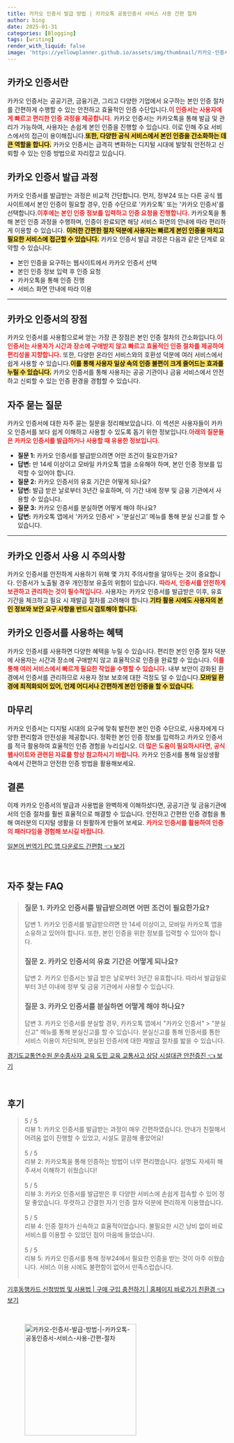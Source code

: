 ```yaml
---
title: 카카오 인증서 발급 방법 | 카카오톡 공동인증서 서비스 사용 간편 절차
author: bing
date: 2025-01-31
categories: [Blogging]
tags: [writing]
render_with_liquid: false
image: 'https://yellowplanner.github.io/assets/img/thumbnail/카카오-인증서-발급-방법-|-카카오톡-공동인증서-서비스-사용-간편-절차.webp'
---
```



<h2 id='카카오 인증서란'>카카오 인증서란</h2>

<p>카카오 인증서는 공공기관, 금융기관, 그리고 다양한 기업에서 요구하는 본인 인증 절차를 간편하게 수행할 수 있는 안전하고 효율적인 인증 수단입니다.<b><span style="color: #ee2323;">이 인증서는 사용자에게 빠르고 편리한 인증 과정을 제공합니다.</span></b> 카카오 인증서는 카카오톡을 통해 발급 및 관리가 가능하여, 사용자는 손쉽게 본인 인증을 진행할 수 있습니다. 이로 인해 주요 서비스에서의 접근이 용이해집니다.<b><span style="background-color: #ffe066;">또한, 다양한 공식 서비스에서 본인 인증을 간소화하는 데 큰 역할을 합니다.</span></b> 카카오 인증서는 급격히 변화하는 디지털 시대에 발맞춰 안전하고 신뢰할 수 있는 인증 방법으로 자리잡고 있습니다.</p>

<h2 id='카카오 인증서 발급 과정'>카카오 인증서 발급 과정</h2>

<p>카카오 인증서를 발급받는 과정은 비교적 간단합니다. 먼저, 정부24 또는 다른 공식 웹사이트에서 본인 인증이 필요할 경우, 인증 수단으로 '카카오톡' 또는 '카카오 인증서'를 선택합니다.<b><span style="color: #ee2323;">이후에는 본인 인증 정보를 입력하고 인증 요청을 진행합니다.</span></b> 카카오톡을 통해 본인 인증 과정을 수행하며, 인증이 완료되면 해당 서비스 화면의 안내에 따라 편리하게 이용할 수 있습니다. <b><span style="background-color: #ffe066;">이러한 간편한 절차 덕분에 사용자는 빠르게 본인 인증을 마치고 필요한 서비스에 접근할 수 있습니다.</span></b> 카카오 인증서 발급 과정은 다음과 같은 단계로 요약할 수 있습니다:</p>

<ul>
    <li>본인 인증을 요구하는 웹사이트에서 카카오 인증서 선택</li>
    <li>본인 인증 정보 입력 후 인증 요청</li>
    <li>카카오톡을 통해 인증 진행</li>
    <li>서비스 화면 안내에 따라 이용</li>
</ul>

<hr />

<h2 id='카카오 인증서의 장점'>카카오 인증서의 장점</h2>

<p>카카오 인증서를 사용함으로써 얻는 가장 큰 장점은 본인 인증 절차의 간소화입니다.<b><span style="color: #ee2323;">이 인증서는 사용자가 시간과 장소에 구애받지 않고 빠르고 효율적인 인증 절차를 제공하여 편리성을 지향합니다.</span></b> 또한, 다양한 온라인 서비스와의 호환성 덕분에 여러 서비스에서 쉽게 사용할 수 있습니다.<b><span style="background-color: #ffe066;">이를 통해 사용자 일상 속의 인증 불편이 크게 줄어드는 효과를 누릴 수 있습니다.</span></b> 카카오 인증서를 통해 사용자는 공공 기관이나 금융 서비스에서 안전하고 신뢰할 수 있는 인증 환경을 경험할 수 있습니다.</p>

<h2 id='자주 묻는 질문'>자주 묻는 질문</h2>

<p>카카오 인증서에 대한 자주 묻는 질문을 정리해보았습니다. 이 섹션은 사용자들이 카카오 인증서를 보다 쉽게 이해하고 사용할 수 있도록 돕기 위한 정보입니다.<b><span style="color: #ee2323;">아래의 질문들은 카카오 인증서를 발급하거나 사용할 때 유용한 정보입니다.</span></b></p>

<ul>
    <li><b>질문 1:</b> 카카오 인증서를 발급받으려면 어떤 조건이 필요한가요?</li>
    <li><b>답변:</b> 만 14세 이상이고 모바일 카카오톡 앱을 소유해야 하며, 본인 인증 정보를 입력할 수 있어야 합니다.</li>
    <li><b>질문 2:</b> 카카오 인증서의 유효 기간은 어떻게 되나요?</li>
    <li><b>답변:</b> 발급 받은 날로부터 3년간 유효하며, 이 기간 내에 정부 및 금융 기관에서 사용할 수 있습니다.</li>
    <li><b>질문 3:</b> 카카오 인증서를 분실하면 어떻게 해야 하나요?</li>
    <li><b>답변:</b> 카카오톡 앱에서 '카카오 인증서' > '분실신고' 메뉴를 통해 분실 신고를 할 수 있습니다.</li>
</ul>

<hr />

<h2 id='카카오 인증서 사용 시 주의사항'>카카오 인증서 사용 시 주의사항</h2>

<p>카카오 인증서를 안전하게 사용하기 위해 몇 가지 주의사항을 알아두는 것이 중요합니다. 인증서가 노출될 경우 개인정보 유출의 위험이 있습니다. <b><span style="color: #ee2323;">따라서, 인증서를 안전하게 보관하고 관리하는 것이 필수적입니다.</span></b> 사용자는 카카오 인증서를 발급받은 이후, 유효 기간을 체크하고 필요 시 재발급 절차를 고려해야 합니다.<b><span style="background-color: #ffe066;">기타 활용 시에도 사용자의 본인 정보와 보안 요구 사항을 반드시 검토해야 합니다.</span></b></p>

<h2 id='카카오 인증서를 사용하는 혜택'>카카오 인증서를 사용하는 혜택</h2>

<p>카카오 인증서를 사용하면 다양한 혜택을 누릴 수 있습니다. 편리한 본인 인증 절차 덕분에 사용자는 시간과 장소에 구애받지 않고 효율적으로 인증을 완료할 수 있습니다. <b><span style="color: #ee2323;">이를 통해 여러 서비스에서 빠르게 필요한 작업을 수행할 수 있습니다.</span></b> 내부 보안이 강화된 환경에서 인증서를 관리하므로 사용자 정보 보호에 대한 걱정도 덜 수 있습니다.<b><span style="background-color: #ffe066;">모바일 환경에 최적화되어 있어, 언제 어디서나 간편하게 본인 인증을 할 수 있습니다.</span></b></p>

<h2 id='마무리'>마무리</h2>

<p>카카오 인증서는 디지털 시대의 요구에 맞춰 발전한 본인 인증 수단으로, 사용자에게 다양한 편리함과 안전성을 제공합니다. 정확한 본인 인증 정보를 입력하고 카카오 인증서를 적극 활용하여 효율적인 인증 경험을 누리십시오. <b><span style="color: #ee2323;">더 많은 도움이 필요하시다면, 공식 웹사이트와 관련된 자료를 항상 참고하시기 바랍니다.</span></b> 카카오 인증서를 통해 일상생활 속에서 간편하고 안전한 인증 방법을 활용해보세요.</p>

<h2 id='결론'>결론</h2>

<p>이제 카카오 인증서의 발급과 사용법을 완벽하게 이해하셨다면, 공공기관 및 금융기관에서의 인증 절차를 훨씬 효율적으로 해결할 수 있습니다. 안전하고 간편한 인증 경험을 통해 여러분의 디지털 생활을 더 원활하게 만들어 보세요. <b><span style="color: #ee2323;">카카오 인증서를 활용하여 인증의 패러다임을 경험해 보시길 바랍니다.</span></b></p>


<p><a class="click-button" title="일본어 번역기 PC 앱 다운로드 간편함" href="https://yellowplanner.github.io/posts/%EC%9D%BC%EB%B3%B8%EC%96%B4-%EB%B2%88%EC%97%AD%EA%B8%B0-PC-%EC%95%B1-%EB%8B%A4%EC%9A%B4%EB%A1%9C%EB%93%9C-%EA%B0%84%ED%8E%B8%ED%95%A8/" rel="dofollow">일본어 번역기 PC 앱 다운로드 간편함 👈 보기</a></p><br>
<h2 id='자주_찾는_FAQ'>자주 찾는 FAQ</h2>
<div itemscope="" itemtype="https://schema.org/FAQPage"> 
<blockquote> 
<div itemscope="" itemprop="mainEntity" itemtype="https://schema.org/Question"> 
<h3 itemprop="name">질문 1. 카카오 인증서를 발급받으려면 어떤 조건이 필요한가요?</h3> 
<div itemscope="" itemprop="acceptedAnswer" itemtype="https://schema.org/Answer"> 
<span itemprop="text"> 
<p>답변 1. 카카오 인증서를 발급받으려면 만 14세 이상이고, 모바일 카카오톡 앱을 소유하고 있어야 합니다. 또한, 본인 인증을 위한 정보를 입력할 수 있어야 합니다.</p> 
</span> 
</div> 
</div> 
<div itemscope="" itemprop="mainEntity" itemtype="https://schema.org/Question"> 
<h3 itemprop="name">질문 2. 카카오 인증서의 유효 기간은 어떻게 되나요?</h3> 
<div itemscope="" itemprop="acceptedAnswer" itemtype="https://schema.org/Answer"> 
<span itemprop="text"> 
<p>답변 2. 카카오 인증서는 발급 받은 날로부터 3년간 유효합니다. 따라서 발급일로부터 3년 이내에 정부 및 금융 기관에서 사용할 수 있습니다.</p> 
</span> 
</div> 
</div> 
<div itemscope="" itemprop="mainEntity" itemtype="https://schema.org/Question"> 
<h3 itemprop="name">질문 3. 카카오 인증서를 분실하면 어떻게 해야 하나요?</h3> 
<div itemscope="" itemprop="acceptedAnswer" itemtype="https://schema.org/Answer"> 
<span itemprop="text"> 
<p>답변 3. 카카오 인증서를 분실할 경우, 카카오톡 앱에서 "카카오 인증서" > "분실신고" 메뉴를 통해 분실신고를 할 수 있습니다. 분실신고를 통해 인증서를 통한 서비스 이용이 차단되며, 분실된 인증서에 대한 재발급 절차를 밟을 수 있습니다.</p> 
</span> 
</div> 
</div> 
</blockquote> 
</div>
<p><a class="click-button" title="경기도교통연수원 운수종사자 교육 도민 교육 교통사고 상담 시설대관 안전증진" href="https://yellowplanner.github.io/posts/%EA%B2%BD%EA%B8%B0%EB%8F%84%EA%B5%90%ED%86%B5%EC%97%B0%EC%88%98%EC%9B%90-%EC%9A%B4%EC%88%98%EC%A2%85%EC%82%AC%EC%9E%90-%EA%B5%90%EC%9C%A1-%EB%8F%84%EB%AF%BC-%EA%B5%90%EC%9C%A1-%EA%B5%90%ED%86%B5%EC%82%AC%EA%B3%A0-%EC%83%81%EB%8B%B4-%EC%8B%9C%EC%84%A4%EB%8C%80%EA%B4%80-%EC%95%88%EC%A0%84%EC%A6%9D%EC%A7%84/" rel="dofollow">경기도교통연수원 운수종사자 교육 도민 교육 교통사고 상담 시설대관 안전증진 👈 보기</a></p><br>
<h2 id='후기'>후기</h2>
<div itemscope itemtype="https://schema.org/Product">
  <blockquote>
  <div itemprop="review" itemscope itemtype="https://schema.org/Review">
      <div itemprop="reviewRating" itemscope itemtype="https://schema.org/Rating"> <span itemprop="ratingValue">5</span> / <span itemprop="bestRating">5</span> </div>
      <span itemprop="reviewBody">리뷰 1: 카카오 인증서를 발급받는 과정이 매우 간편하였습니다. 안내가 친절해서 어려움 없이 진행할 수 있었고, 시설도 깔끔해 좋았어요!</span>
  </div>
  <br>
  <div itemprop="review" itemscope itemtype="https://schema.org/Review">
      <div itemprop="reviewRating" itemscope itemtype="https://schema.org/Rating"> <span itemprop="ratingValue">5</span> / <span itemprop="bestRating">5</span> </div>
      <span itemprop="reviewBody">리뷰 2: 카카오톡을 통해 인증하는 방법이 너무 편리했습니다. 설명도 자세히 해 주셔서 이해하기 쉬웠습니다!</span>
  </div>
  <br>
  <div itemprop="review" itemscope itemtype="https://schema.org/Review">
      <div itemprop="reviewRating" itemscope itemtype="https://schema.org/Rating"> <span itemprop="ratingValue">5</span> / <span itemprop="bestRating">5</span> </div>
      <span itemprop="reviewBody">리뷰 3: 카카오 인증서를 발급받은 후 다양한 서비스에 손쉽게 접속할 수 있어 정말 좋았습니다. 뚜렷하고 간결한 자기 인증 절차 덕분에 편리하게 이용했습니다.</span>
  </div>
  <br>
  <div itemprop="review" itemscope itemtype="https://schema.org/Review">
      <div itemprop="reviewRating" itemscope itemtype="https://schema.org/Rating"> <span itemprop="ratingValue">5</span> / <span itemprop="bestRating">5</span> </div>
      <span itemprop="reviewBody">리뷰 4: 인증 절차가 신속하고 효율적이었습니다. 불필요한 시간 낭비 없이 바로 서비스를 이용할 수 있었던 점이 마음에 들었습니다.</span>
  </div>
  <br>
  <div itemprop="review" itemscope itemtype="https://schema.org/Review">
      <div itemprop="reviewRating" itemscope itemtype="https://schema.org/Rating"> <span itemprop="ratingValue">5</span> / <span itemprop="bestRating">5</span> </div>
      <span itemprop="reviewBody">리뷰 5: 카카오 인증서를 통해 정부24에서 필요한 인증을 받는 것이 아주 쉬웠습니다. 서비스 이용 시에도 불편함이 없어서 만족스럽습니다.</span>
  </div>
  <br>
  </blockquote>
</div>
<p><a class="click-button" title="기후동행카드 신청방법 및 사용법 | 구매 구입 충전하기 | 홈페이지 바로가기 친환경" href="https://yellowplanner.github.io/posts/%EA%B8%B0%ED%9B%84%EB%8F%99%ED%96%89%EC%B9%B4%EB%93%9C-%EC%8B%A0%EC%B2%AD%EB%B0%A9%EB%B2%95-%EB%B0%8F-%EC%82%AC%EC%9A%A9%EB%B2%95-%EA%B5%AC%EB%A7%A4-%EA%B5%AC%EC%9E%85-%EC%B6%A9%EC%A0%84%ED%95%98%EA%B8%B0-%ED%99%88%ED%8E%98%EC%9D%B4%EC%A7%80-%EB%B0%94%EB%A1%9C%EA%B0%80%EA%B8%B0-%EC%B9%9C%ED%99%98%EA%B2%BD/" rel="dofollow">기후동행카드 신청방법 및 사용법 | 구매 구입 충전하기 | 홈페이지 바로가기 친환경 👈 보기</a></p><br>
<figure class="image"><img src="https://yellowplanner.github.io/assets/img/thumbnail/카카오-인증서-발급-방법-|-카카오톡-공동인증서-서비스-사용-간편-절차.webp" alt="카카오-인증서-발급-방법-|-카카오톡-공동인증서-서비스-사용-간편-절차" width="256" height="256"></figure>